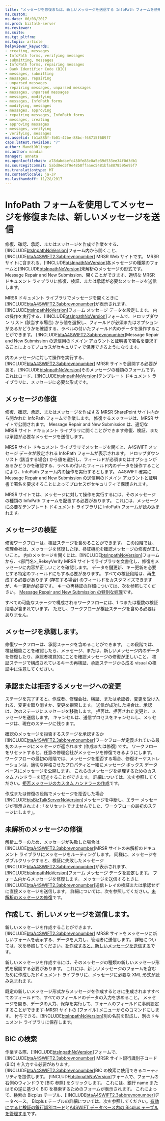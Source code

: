 ```yaml
---
title: "メッセージを修復または、新しいメッセージを送信する InfoPath フォームを使用して |Microsoft ドキュメント"
ms.custom: 
ms.date: 06/08/2017
ms.prod: biztalk-server
ms.reviewer: 
ms.suite: 
ms.tgt_pltfrm: 
ms.topic: article
helpviewer_keywords:
- creating, messages
- InfoPath forms, verifying messages
- submitting, messages
- InfoPath forms, repairing messages
- Bank Identifier Code (BIC)
- messages, submitting
- messages, repairing
- unparsed messages
- repairing messages, unparsed messages
- messages, unparsed messages
- messages, modifying
- messages, InfoPath forms
- modifying, messages
- messages, approving
- repairing messages, InfoPath forms
- messages, creating
- approving messages
- messages, verifying
- verifying, messages
ms.assetid: fb1a885f-fb01-42be-88bc-f68715f689f7
caps.latest.revision: "7"
author: MandiOhlinger
ms.author: mandia
manager: anneta
ms.openlocfilehash: a78dabdaefc430fe88e0a5e39d533ee34f0d3db1
ms.sourcegitcommit: 5abd0ed3f9e4858ffaaec5481bfa8878595e95f7
ms.translationtype: MT
ms.contentlocale: ja-JP
ms.lasthandoff: 11/28/2017
---
```

# <a name="using-an-infopath-form-to-repair-a-message-or-submit-a-new-message"></a>InfoPath フォームを使用してメッセージを修復または、新しいメッセージを送信
修復、確認、承認、またはメッセージを作成で作業をする、[!INCLUDE[btsInpathNoVersion](../../includes/btsinpathnoversion-md.md)]フォーム内から開くこと、 [!INCLUDE[btaA4SWIFT2.3abbrevnonumber](../../includes/btaa4swift2-3abbrevnonumber-md.md)] MRSR Web サイトです。 MRSR サイトに含まれる、[!INCLUDE[btsInpathNoVersion](../../includes/btsinpathnoversion-md.md)]各メッセージの種類のフォームと[!INCLUDE[btsInpathNoVersion](../../includes/btsinpathnoversion-md.md)]未解析のメッセージの形式です。 Message Repair and New Submission、開くことができます、適切な MRSR ドキュメント ライブラリに修復、検証、または承認が必要なメッセージを送信します。  
  
 MRSR ドキュメント ライブラリでメッセージを開くときに[!INCLUDE[btaA4SWIFT2.3abbrevnonumber](../../includes/btaa4swift2-3abbrevnonumber-md.md)]が表示されます、[!INCLUDE[btsInpathNoVersion](../../includes/btsinpathnoversion-md.md)]フォーム メッセージ データを設定します。 内の操作を実行する、[!INCLUDE[btsInpathNoVersion](../../includes/btsinpathnoversion-md.md)]フォームで、ドロップダウン リスト (該当する場合) から値を選択し、フィールドが必須またはオプションがあるかどうかを確認する、ラベルの付いたフィールド内のデータを操作することができます。 [!INCLUDE[btaA4SWIFT2.3abbrevnonumber](../../includes/btaa4swift2-3abbrevnonumber-md.md)]Message Repair and New Submission の送信用のドメイン アカウントと証明書で署名を要求することによってプロセスがセキュリティで保護できるようになります。  
  
 内のメッセージに対して操作を実行する、 [!INCLUDE[btaA4SWIFT2.3abbrevnonumber](../../includes/btaa4swift2-3abbrevnonumber-md.md)] MRSR サイトを展開する必要がある、[!INCLUDE[btsInpathNoVersion](../../includes/btsinpathnoversion-md.md)]そのメッセージの種類のフォームです。 これはロード、[!INCLUDE[btsInpathNoVersion](../../includes/btsinpathnoversion-md.md)]テンプレート ドキュメント ライブラリに、メッセージに必要な形式です。  
  
## <a name="repairing-a-message"></a>メッセージの修復  
 修復、確認、承認、またはメッセージを作成する MRSR SharePoint サイト内から開かれた InfoPath フォームで作業します。 修復するメッセージは、MRSR サイトで公開されます。 Message Repair and New Submission は、適切な MRSR サイト ドキュメント ライブラリに開くことができます修復、検証、または承認が必要なメッセージを送信します。  
  
 MRSR サイト ドキュメント ライブラリでメッセージを開くと、A4SWIFT メッセージ データが設定される InfoPath フォームが表示されます。 ドロップダウン リスト (該当する場合) から値を選択し、フィールドが必須またはオプションがあるかどうかを確認する、ラベルの付いたフィールド内のデータを操作することにより、InfoPath フォーム内の操作を実行するとします。 A4SWIFT 確実に Message Repair and New Submission の送信用のドメイン アカウントと証明書で署名を要求することによってプロセスがセキュリティで保護されます。  
  
 MRSR サイトでは、メッセージに対して操作を実行するには、そのメッセージの種類の InfoPath フォームを配置する必要があります。 これには、メッセージに必要なテンプレート ドキュメント ライブラリに InfoPath フォームが読み込まれます。  
  
## <a name="verifying-a-message"></a>メッセージの検証  
 修復ワークフローは、検証ステージを含めることができます。 この段階では、修理会社は、メッセージを修復した後、検証機能を確認メッセージの修復が正しいこと。 内のメッセージを開くには、[!INCLUDE[btsInpathNoVersion](../../includes/btsinpathnoversion-md.md)]フォームから、\<部門名\>_RekeyVerify MRSR サイトでライブラリを文書化し、修復をメッセージに内容が正しいことを確認します。 データを鍵更新、キー更新を必要とする特定のフィールドにもする必要があります。 すべての検証段階は、再生成する必要があります (存在する場合) のフィールドをカスタマイズできますが、キー更新が必要です。 キーの再検証の詳細については、次を参照してください。 [Message Repair and New Submission の特別な処理](../../adapters-and-accelerators/accelerator-swift/special-processing-in-message-repair-and-new-submission.md)です。  
  
 すべての可能なステージで構成されるワークフローには、1 つまたは複数の検証段階が含まれています。 ただし、ワークフローが検証ステージを含める必要はありません。  
  
## <a name="approving-a-message"></a>メッセージを承認します。  
 修復ワークフローは、承認ステージを含めることができます。 この段階では、検証機能ことを確認したら、メッセージ、または、新しいメッセージ内のデータを修復したり、承認者視覚的にことを確認メッセージの修復が正しいこと。 検証ステージで構成されているキーの再検証、承認ステージから成る visual の検証中に注意してください。  
  
## <a name="accepting-or-rejecting-the-changes-to-a-message"></a>承認または拒否するメッセージへの変更  
 ステージを完了すると、作成者、修理会社、検証、または承認者、変更を受け入れる、変更を取り消すか、変更を拒否します。 送信が成功した場合は、承認は、次のステージにメッセージを移動します。 拒否は、拒否された変更と、メッセージを送信します。 キャンセルは、送信プロセスをキャンセルし、メッセージは、現在のステージに残ります。  
  
 確認のメッセージを拒否するステージを承認するか[!INCLUDE[btaA4SWIFT2.3abbrevnonumber](../../includes/btaa4swift2-3abbrevnonumber-md.md)]ワークフローが定義されている最初のステージにメッセージが返されます (作成または修復) です。 ワークフローをリセットすると、任意の修理会社がメッセージを修復できるようにします。 ワークフローの最初の段階では、メッセージを拒否する場合、修復オーケストレーションは、適切な昇格させたプロパティと一緒にメッセージ ボックス データベースにメッセージを公開します。 これらのメッセージを処理するためのカスタム ハンドラーを記述することができます。 詳細については、次を参照してください。[拒否メッセージのカスタム ハンドラーの作成](../../adapters-and-accelerators/accelerator-swift/creating-a-custom-handler-for-rejected-messages.md)です。  
  
 作成または修復の段階でメッセージを拒否した場合[!INCLUDE[btsBizTalkServerNoVersion](../../includes/btsbiztalkservernoversion-md.md)]メッセージを中断し、エラー メッセージが表示されます:「をリセットできませんでした、ワークフローの最初のステージにします」。  
  
## <a name="repairing-an-unparsed-message"></a>未解析のメッセージの修復  
 解析エラーのため、メッセージが失敗した場合は[!INCLUDE[btaA4SWIFT2.3abbrevnonumber](../../includes/btaa4swift2-3abbrevnonumber-md.md)]MRSR サイトの未解析のドキュメント ライブラリにメッセージをルーティングします。 同様に、メッセージをダブルクリックすると、検証に失敗したメッセージ[!INCLUDE[btaA4SWIFT2.3abbrevnonumber](../../includes/btaa4swift2-3abbrevnonumber-md.md)]が表示されます、[!INCLUDE[btsInpathNoVersion](../../includes/btsinpathnoversion-md.md)]フォーム メッセージ データを設定します。 フォーム内からメッセージを修復します。 メッセージを送信するときに[!INCLUDE[btaA4SWIFT2.3abbrevnonumber](../../includes/btaa4swift2-3abbrevnonumber-md.md)]送信トレイの検証または承認せずに直接メッセージを送信します。 詳細については、次を参照してください。[未解析のメッセージの修復](../../adapters-and-accelerators/accelerator-swift/repairing-unparsed-messages.md)です。  
  
## <a name="creating-and-submitting-a-new-message"></a>作成して、新しいメッセージを送信します。  
 新しいメッセージを作成することができます、 [!INCLUDE[btaA4SWIFT2.3abbrevnonumber](../../includes/btaa4swift2-3abbrevnonumber-md.md)] MRSR サイトをメッセージに新しいフォームを表示する、データを入力し、管理者に送信します。 詳細については、次を参照してください。[を作成すると、新しいメッセージを送信する](../../adapters-and-accelerators/accelerator-swift/creating-and-submitting-a-new-message.md)です。  
  
 新しいメッセージを作成するには、そのメッセージの種類の新しいメッセージ形式を展開する必要があります。 これには、新しいメッセージのフォームを含むために作成したドキュメント ライブラリに、メッセージに必要な XML 形式が読み込まれます。  
  
 既定の新しいメッセージ形式からメッセージを作成するときに生成されますすべてのフィールドで、すべてのフィールドのデータの入力を求めること。 メッセージを開き、データの入力、保存を実行して、フォームのフィールドに事前設定することができます-MRSR サイトの [ファイル] メニューからのコマンドにします。 付与できる、[!INCLUDE[btsInpathNoVersion](../../includes/btsinpathnoversion-md.md)]別の名前を形成し、別のドキュメント ライブラリに保存します。  
  
## <a name="looking-up-a-bic"></a>BIC の検索  
 作業する際、[!INCLUDE[btsInpathNoVersion](../../includes/btsinpathnoversion-md.md)]フォームで、 [!INCLUDE[btaA4SWIFT2.3abbrevnonumber](../../includes/btaa4swift2-3abbrevnonumber-md.md)] MRSR サイト銀行識別子コード (BIC) を入力する必要があります。 [!INCLUDE[btaA4SWIFT2.3abbrevnonumber](../../includes/btaa4swift2-3abbrevnonumber-md.md)]BIC の検索に使用できるユーティリティを提供します。 [!INCLUDE[btsInpathNoVersion](../../includes/btsinpathnoversion-md.md)]フォームで、フォームの右側のウィンドウで [BIC 参照] をクリックします。 これには、銀行 name またはその逆に基づく BIC を検索するためのフォームが表示されます。 これによって、検索の Bicplus テーブル、[!INCLUDE[btaA4SWIFT2.3abbrevnonumber](../../includes/btaa4swift2-3abbrevnonumber-md.md)]データベース。 Bicplus テーブルの詳細については、次を参照してください。[有効にすると検証の銀行識別コード](../../adapters-and-accelerators/accelerator-swift/enabling-validation-of-bank-identifier-codes.md)と[A4SWIFT データベース内の Bicplus テーブルを管理する](../../adapters-and-accelerators/accelerator-swift/managing-the-bicplus-table-in-the-a4swift-database.md)です。